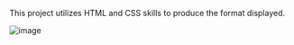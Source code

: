 This project utilizes HTML and CSS skills to produce the format displayed. 

![image](https://user-images.githubusercontent.com/38441099/48373498-3c32d700-e67f-11e8-8703-f5d863722a4a.png)

